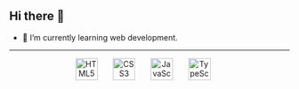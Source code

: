 ## Hi there 👋

- 🌱 I’m currently learning web development.

---

<div align="center">
  <img src="https://upload.wikimedia.org/wikipedia/commons/3/38/HTML5_Badge.svg" alt="HTML5" width="40" height="40"/>
  &nbsp; &nbsp; &nbsp;
  <img src="https://upload.wikimedia.org/wikipedia/commons/6/62/CSS3_logo.svg" alt="CSS3" width="40" height="40"/>
  &nbsp; &nbsp; &nbsp;
  <img src="https://upload.wikimedia.org/wikipedia/commons/9/99/Unofficial_JavaScript_logo_2.svg" alt="JavaScript" width="40" height="40"/>
  &nbsp; &nbsp; &nbsp;
  <img src="https://upload.wikimedia.org/wikipedia/commons/4/4c/Typescript_logo_2020.svg" alt="TypeScript" width="40" height="40"/>
  &nbsp; &nbsp; &nbsp;
  <!-- 
  <img src="https://upload.wikimedia.org/wikipedia/commons/a/a7/React-icon.svg" alt="React" width="45" height="40"/>
  &nbsp; &nbsp; &nbsp;
  <img src="https://upload.wikimedia.org/wikipedia/commons/d/d5/Tailwind_CSS_Logo.svg" alt="TailwindCSS" width="55" height="40"/>
  &nbsp; &nbsp; &nbsp;
  <picture>
    <source media="(prefers-color-scheme: light)" srcset="https://nodejs.org/static/logos/nodejsDark.svg">
    <img src="https://nodejs.org/static/logos/nodejsLight.svg" alt="NodeJS" width="120" height="40"/>
  </picture>
  -->
</div>

<!-- Projects -->

<!--
**JohnReyDC/JohnReyDC** is a ✨ _special_ ✨ repository because its `README.md` (this file) appears on your GitHub profile.

Here are some ideas to get you started:

- 🔭 I’m currently working on ...
- 🌱 I’m currently learning ...
- 👯 I’m looking to collaborate on ...
- 🤔 I’m looking for help with ...
- 💬 Ask me about ...
- 📫 How to reach me: ...
- 😄 Pronouns: ...
- ⚡ Fun fact: ...
-->

